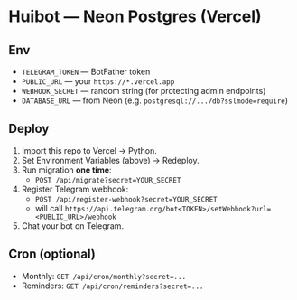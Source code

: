 # Huibot — Neon Postgres (Vercel)

## Env
- `TELEGRAM_TOKEN` — BotFather token
- `PUBLIC_URL` — your `https://*.vercel.app`
- `WEBHOOK_SECRET` — random string (for protecting admin endpoints)
- `DATABASE_URL` — from Neon (e.g. `postgresql://.../db?sslmode=require`)

## Deploy
1. Import this repo to Vercel → Python.
2. Set Environment Variables (above) → Redeploy.
3. Run migration **one time**:
   - `POST /api/migrate?secret=YOUR_SECRET`
4. Register Telegram webhook:
   - `POST /api/register-webhook?secret=YOUR_SECRET`
   - will call `https://api.telegram.org/bot<TOKEN>/setWebhook?url=<PUBLIC_URL>/webhook`
5. Chat your bot on Telegram.

## Cron (optional)
- Monthly: `GET /api/cron/monthly?secret=...`
- Reminders: `GET /api/cron/reminders?secret=...`